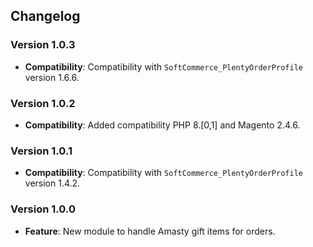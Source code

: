 ## Changelog

### Version 1.0.3
- **Compatibility**: Compatibility with `SoftCommerce_PlentyOrderProfile` version 1.6.6.

### Version 1.0.2
- **Compatibility**: Added compatibility PHP 8.[0,1] and Magento 2.4.6.

### Version 1.0.1
- **Compatibility**: Compatibility with `SoftCommerce_PlentyOrderProfile` version 1.4.2.

### Version 1.0.0
- **Feature**: New module to handle Amasty gift items for orders.
